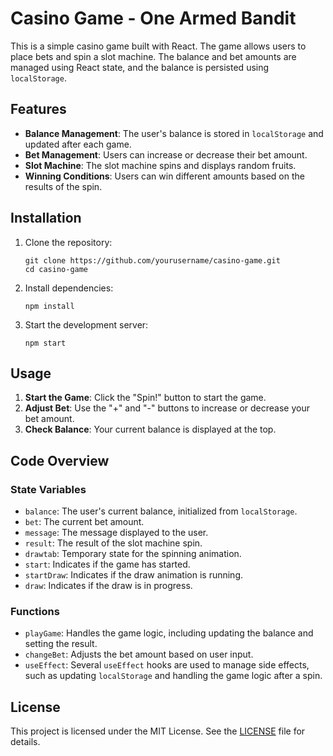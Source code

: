 # Casino Game - One Armed Bandit

This is a simple casino game built with React. The game allows users to place bets and spin a slot machine. The balance and bet amounts are managed using React state, and the balance is persisted using `localStorage`.

## Features

- **Balance Management**: The user's balance is stored in `localStorage` and updated after each game.
- **Bet Management**: Users can increase or decrease their bet amount.
- **Slot Machine**: The slot machine spins and displays random fruits.
- **Winning Conditions**: Users can win different amounts based on the results of the spin.

## Installation

1. Clone the repository:
    ```
    git clone https://github.com/yourusername/casino-game.git
    cd casino-game
    ```

2. Install dependencies:
    ```
    npm install
    ```

3. Start the development server:
    ```
    npm start
    ```

## Usage

1. **Start the Game**: Click the "Spin!" button to start the game.
2. **Adjust Bet**: Use the "+" and "-" buttons to increase or decrease your bet amount.
3. **Check Balance**: Your current balance is displayed at the top.

## Code Overview

### State Variables

- `balance`: The user's current balance, initialized from `localStorage`.
- `bet`: The current bet amount.
- `message`: The message displayed to the user.
- `result`: The result of the slot machine spin.
- `drawtab`: Temporary state for the spinning animation.
- `start`: Indicates if the game has started.
- `startDraw`: Indicates if the draw animation is running.
- `draw`: Indicates if the draw is in progress.

### Functions

- `playGame`: Handles the game logic, including updating the balance and setting the result.
- `changeBet`: Adjusts the bet amount based on user input.
- `useEffect`: Several `useEffect` hooks are used to manage side effects, such as updating `localStorage` and handling the game logic after a spin.

## License

This project is licensed under the MIT License. See the [LICENSE](LICENSE) file for details.